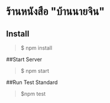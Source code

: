 # ร้านหนังสือ "บ้านนายจิน"
## Install

> $ npm install

##Start Server

> $ npm start

##Run Test Standard

> $npm test
